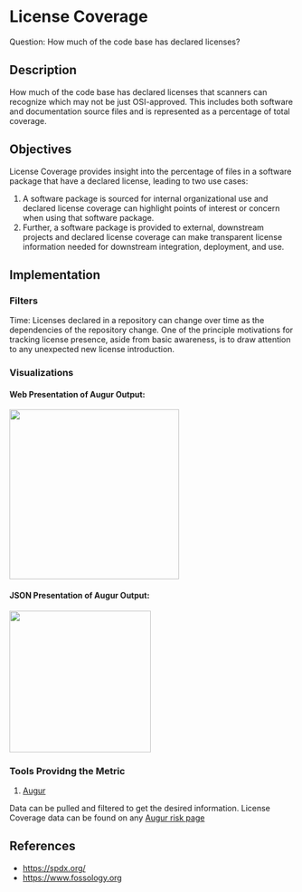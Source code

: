 # License Coverage

Question: How much of the code base has declared licenses?

## Description
How much of the code base has declared licenses that scanners can recognize which may not be just OSI-approved. This includes both software and documentation source files and is represented as a percentage of total coverage.

## Objectives
License Coverage provides insight into the percentage of files in a software package that have a declared license, leading to two use cases:
1. A software package is sourced for internal organizational use and declared license coverage can highlight points of interest or concern when using that software package.
2. Further, a software package is provided to external, downstream projects and declared license coverage can make transparent license information needed for downstream integration, deployment, and use.

## Implementation

### Filters
Time: Licenses declared in a repository can change over time as the dependencies of the repository change. One of the principle motivations for tracking license presence, aside from basic awareness, is to draw attention to any unexpected new license introduction.

### Visualizations 

#### Web Presentation of Augur Output:
<img src="https://i.imgur.com/f0kuJlP.png" width="300">

#### JSON Presentation of Augur Output:
<img src="https://i.imgur.com/Xyxm3q3.jpg" width="250">

### Tools Providng the Metric
 1. [Augur](https://github.com/chaoss/augur)

Data can be pulled and filtered to get the desired information. License Coverage data can be found on any [Augur risk page](http://augur.osshealth.io/repo/Zephyr-RTOS/zephyr/risk)

## References
* https://spdx.org/
* https://www.fossology.org
